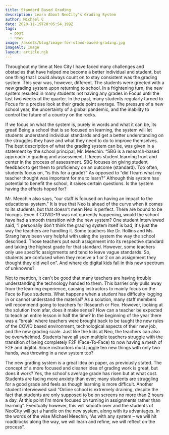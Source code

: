 ```yaml
---
title: Standard Based Grading
description: Learn About NeoCity's Grading System
author: Michael C
date: 2020-11-19T20:05:54.199Z
tags:
  - post
  - news
image: /assets/blog/image-for-stand-based-grading.jpg
imageAlt: Image
layout: article.njk
---
```

Throughout my time at Neo City I have faced many challenges and obstacles that have helped me become a better individual and student, but one thing that I could always count on to stay consistent was the grading system. This year was, however, different. The students were greeted with a new grading system upon returning to school. In a frightening turn, the new system resulted in many students not having any grades in Focus until the last two weeks of the quarter. In the past, many students regularly turned to Focus for a precise look at their grade point average. The pressure of a new school year, the uncertainty of a global pandemic, and the inability to control the future of a country on the rocks.

If we focus on what the system is, purely in words and what it can be, its great! Being a school that is so focused on learning, the system will let students understand individual standards and get a better understanding on the struggles they have and what they need to do to improve themselves. The best description of what the grading system can be, was given in a statement by the school principal, Mr. Meechin. “SBG is a research-based approach to grading and assessment. It keeps student learning front and center in the process of assessment. SBG focuses on giving student feedback to get them to proficiency on an outcome (standard). Too often, students focus on, “is this for a grade?” As opposed to “did I learn what my teacher thought was important for me to learn?” Although this system has potential to benefit the school, it raises certain questions. Is the system having the effects hoped for?


Mr. Meechin also says, “our staff is focused on having an impact to the educational system.” It is true that Neo is ahead of the curve when it comes to its students, but that doesn’t mean Neo is perfect. There are bound to be hiccups. Even if COVID-19 was not currently happening, would the school have had a smooth transition with the new system? One student interviewed said, “I personally don't think the grading system itself is bad, it's just the way the teachers are handling it. Some teachers like Dr. Rollins and Ms. Strang have been very helpful with using the system the way the school described. Those teachers put each assignment into its respective standard and taking the highest grade for that standard. However, some teachers only use specific assignments and tend to leave vague standards. So, students are confused when they receive a 1 or 2 on an assignment they thought they did well on”. And where do digital kids fall in this new spectrum of unknowns?

Not to mention, it can't be good that many teachers are having trouble understanding the technology handed to them. This barrier only pulls away from the learning experience, causing instructors to mainly focus on the Face to Face students. What happens when a student has difficulty logging in or cannot understand the material? As a solution, many staff members will recommend going to teachers for Research or Flex. However, looking at the solution from afar, does it make sense? How can a teacher be expected to teach an entire lesson in half the time? In the beginning of the year there was a “break’ where teachers were brought back to be taught the new rules of the COVID based environment, technological aspects of their new job, and the new grading scale. Just like the kids at Neo, the teachers can also be overwhelmed. Students have all seen multiple teachers struggle with the transition of being completely F2F (Face-To-Face) to now having a mesh of F2F and digital. Since instructors must juggle ten new things with only two hands, was throwing in a new system too?


The new grading system is a great idea on paper, as previously stated. The concept of a more focused and cleaner idea of grading work is great, but does it work? Yes, the school's average grade has risen but at what cost. Students are facing more anxiety than ever; many students are struggling for a good grade and feels as though learning is more difficult. Another student interviewed said “Online school is extremely draining, despite the fact that students are only supposed to be on screens no more than 2 hours a day. At this point I'm more focused on turning in assignments rather than learning”. Eventually however, this will smooth over and the students of NeoCity will get a handle on the new system, along with its advantages. In the words of the wise Michael Meechin, “As with any system – we will hit roadblocks along the way, we will learn and refine, we will reflect on the process”.
